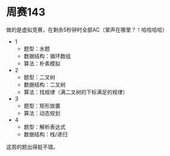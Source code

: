 # 周赛143

做的是虚拟竞赛，在剩余5秒钟时全部AC（掌声在哪里？！哈哈哈哈）

- 1
  - 题型：水题
  - 数据结构：循环数组
  - 算法：朴素模拟
- 2
  - 题型：二叉树
  - 数据结构：二叉树
  - 算法：找规律（满二叉树的下标满足的规律）
- 3
  - 题型：矩形放置
  - 算法：动态规划
- 4
  - 题型：解析表达式
  - 数据结构：栈/递归

这周的题出得挺不错。
